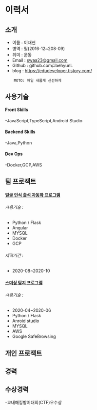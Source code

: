 # 이력서

## 소개

<!-- 사진 -->

* 이름 : 이재현
* 병역 : 필(2016-12~208-09)
* 취미 : 운동
* Email : swaa23@gmail.com
* Github : github.com/JaehyunL
* blog : https://edudeveloper.tistory.com/

~~~
    MOTO: 매일 새롭게 신선하게
~~~



## 사용기술 

#### Front Skills
<!-- 아이콘 대충 자바스크립트, 타입스크립트 ,안드로이드스튜디오 구해와야지--> 
-JavaScript,TypeScript,Android Studio

#### Backend Skills
-Java,Python
<!-- 아이콘 자바 파이썬 구해와야지-->

#### Dev Ops 
-Docker,GCP,AWS

<!-- 도커 aws -->

## 팀 프로잭트
#### [얼굴 인식 출석 자동화 프로그램 ](https://github.com/slackid/Final_Capston_Forward)
###### 사용기술 :
<!-- 사진첨부 -->
- Python / Flask
- Angular
- MYSQL 
- Docker
- GCP 
###### 제작기간 : 
- 2020-08~2020-10

#### [스미싱 탐지 프로그램](https://github.com/teamGolee/golee-server-python)
###### 사용기술 :
- 2020-04~2020-06
- Python / Flask
- Anroid studio
- MYSQL 
- AWS 
- Google SafeBrowsing

## 개인 프로잭트 

## 경력 

## 수상경력
-교내해킹방어대회(CTF)우수상

